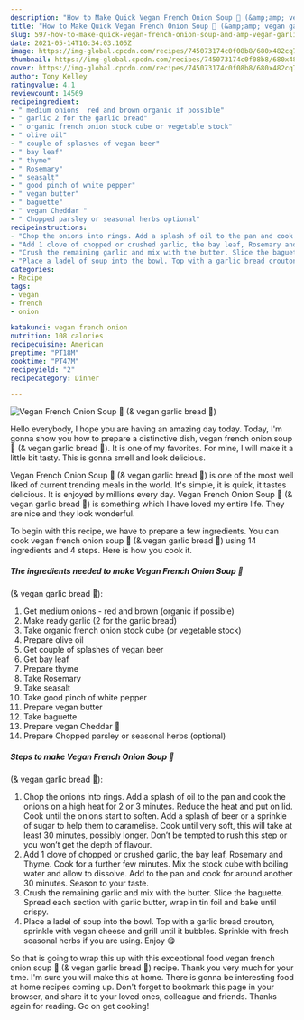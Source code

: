 ```yaml
---
description: "How to Make Quick Vegan French Onion Soup 🌱 (&amp;amp; vegan garlic bread 🥖)"
title: "How to Make Quick Vegan French Onion Soup 🌱 (&amp;amp; vegan garlic bread 🥖)"
slug: 597-how-to-make-quick-vegan-french-onion-soup-and-amp-vegan-garlic-bread
date: 2021-05-14T10:34:03.105Z
image: https://img-global.cpcdn.com/recipes/745073174c0f08b8/680x482cq70/vegan-french-onion-soup-vegan-garlic-bread-recipe-main-photo.jpg
thumbnail: https://img-global.cpcdn.com/recipes/745073174c0f08b8/680x482cq70/vegan-french-onion-soup-vegan-garlic-bread-recipe-main-photo.jpg
cover: https://img-global.cpcdn.com/recipes/745073174c0f08b8/680x482cq70/vegan-french-onion-soup-vegan-garlic-bread-recipe-main-photo.jpg
author: Tony Kelley
ratingvalue: 4.1
reviewcount: 14569
recipeingredient:
- " medium onions  red and brown organic if possible"
- " garlic 2 for the garlic bread"
- " organic french onion stock cube or vegetable stock"
- " olive oil"
- " couple of splashes of vegan beer"
- " bay leaf"
- " thyme"
- " Rosemary"
- " seasalt"
- " good pinch of white pepper"
- " vegan butter"
- " baguette"
- " vegan Cheddar "
- " Chopped parsley or seasonal herbs optional"
recipeinstructions:
- "Chop the onions into rings. Add a splash of oil to the pan and cook the onions on a high heat for 2 or 3 minutes. Reduce the heat and put on lid. Cook until the onions start to soften. Add a splash of beer or a sprinkle of sugar to help them to caramelise. Cook until very soft, this will take at least 30 minutes, possibly longer. Don’t be tempted to rush this step or you won’t get the depth of flavour."
- "Add 1 clove of chopped or crushed garlic, the bay leaf, Rosemary and Thyme. Cook for a further few minutes. Mix the stock cube with boiling water and allow to dissolve. Add to the pan and cook for around another 30 minutes. Season to your taste."
- "Crush the remaining garlic and mix with the butter. Slice the baguette. Spread each section with garlic butter, wrap in tin foil and bake until crispy."
- "Place a ladel of soup into the bowl. Top with a garlic bread crouton, sprinkle with vegan cheese and grill until it bubbles. Sprinkle with fresh seasonal herbs if you are using. Enjoy 😋"
categories:
- Recipe
tags:
- vegan
- french
- onion

katakunci: vegan french onion 
nutrition: 108 calories
recipecuisine: American
preptime: "PT18M"
cooktime: "PT47M"
recipeyield: "2"
recipecategory: Dinner

---
```



![Vegan French Onion Soup 🌱
(&amp; vegan garlic bread 🥖)](https://img-global.cpcdn.com/recipes/745073174c0f08b8/680x482cq70/vegan-french-onion-soup-vegan-garlic-bread-recipe-main-photo.jpg)

Hello everybody, I hope you are having an amazing day today. Today, I'm gonna show you how to prepare a distinctive dish, vegan french onion soup 🌱
(&amp; vegan garlic bread 🥖). It is one of my favorites. For mine, I will make it a little bit tasty. This is gonna smell and look delicious.

Vegan French Onion Soup 🌱
(&amp; vegan garlic bread 🥖) is one of the most well liked of current trending meals in the world. It's simple, it is quick, it tastes delicious. It is enjoyed by millions every day. Vegan French Onion Soup 🌱
(&amp; vegan garlic bread 🥖) is something which I have loved my entire life. They are nice and they look wonderful.




To begin with this recipe, we have to prepare a few ingredients. You can cook vegan french onion soup 🌱
(&amp; vegan garlic bread 🥖) using 14 ingredients and 4 steps. Here is how you cook it.

<!--inarticleads1-->

##### The ingredients needed to make Vegan French Onion Soup 🌱
(&amp; vegan garlic bread 🥖):

1. Get  medium onions - red and brown (organic if possible)
1. Make ready  garlic (2 for the garlic bread)
1. Take  organic french onion stock cube (or vegetable stock)
1. Prepare  olive oil
1. Get  couple of splashes of vegan beer
1. Get  bay leaf
1. Prepare  thyme
1. Take  Rosemary
1. Take  seasalt
1. Take  good pinch of white pepper
1. Prepare  vegan butter
1. Take  baguette
1. Prepare  vegan Cheddar 🧀
1. Prepare  Chopped parsley or seasonal herbs (optional)




<!--inarticleads2-->

##### Steps to make Vegan French Onion Soup 🌱
(&amp; vegan garlic bread 🥖):

1. Chop the onions into rings. Add a splash of oil to the pan and cook the onions on a high heat for 2 or 3 minutes. Reduce the heat and put on lid. Cook until the onions start to soften. Add a splash of beer or a sprinkle of sugar to help them to caramelise. Cook until very soft, this will take at least 30 minutes, possibly longer. Don’t be tempted to rush this step or you won’t get the depth of flavour.
1. Add 1 clove of chopped or crushed garlic, the bay leaf, Rosemary and Thyme. Cook for a further few minutes. Mix the stock cube with boiling water and allow to dissolve. Add to the pan and cook for around another 30 minutes. Season to your taste.
1. Crush the remaining garlic and mix with the butter. Slice the baguette. Spread each section with garlic butter, wrap in tin foil and bake until crispy.
1. Place a ladel of soup into the bowl. Top with a garlic bread crouton, sprinkle with vegan cheese and grill until it bubbles. Sprinkle with fresh seasonal herbs if you are using. Enjoy 😋




So that is going to wrap this up with this exceptional food vegan french onion soup 🌱
(&amp; vegan garlic bread 🥖) recipe. Thank you very much for your time. I'm sure you will make this at home. There is gonna be interesting food at home recipes coming up. Don't forget to bookmark this page in your browser, and share it to your loved ones, colleague and friends. Thanks again for reading. Go on get cooking!
